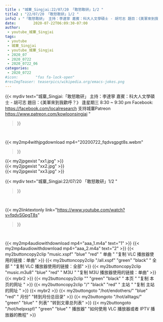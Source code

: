 ```yaml
---
title : "城寨_Singjai:22/07/20 「敢怒敢研」1/2 "
title2 : "22/07/20 「敢怒敢研」1/2 "
info2 : "「敢怒敢研」 主持：李達寧 嘉賓：科大人文學碩士 - 胡可志 題目：《美軍來到我歡呼？》 逢星期三 8:30 ~ 9:30 pm Facebook: https://facebook.com/localresearch 支持城寨Patreon https://www.patreon.com/kowloonsingjai "
date:        2020-07-22T06:09:30-07:00
author:
 - youtube_城寨_Singjai
tags:
 - youtube
 - 城寨_Singjai
 - youtube_城寨_Singjai
 - 2020_07
 - 2020_0722
 - 2020_0722_06
categories:
 - 2020_0722
#icon:        "fas fa-lock-open"
#resImgTeaser: teaserpics/wikipedia.org/emacs-jokes.png
---
```


{{< mydiv text="城寨_Singjai:「敢怒敢研」 主持：李達寧 嘉賓：科大人文學碩士 - 胡可志 題目：《美軍來到我歡呼？》 逢星期三 8:30 ~ 9:30 pm Facebook: https://facebook.com/localresearch 支持城寨Patreon https://www.patreon.com/kowloonsingjai "
>}}
<br>


{{< my2mp4withjpgdownload mp4="20200722_fqdvsgpgt8s.webm"
>}}

{{< my2jpgexist "xx1.jpg" >}}<br>
{{< my2jpgexist "xx2.jpg" >}}<br>
{{< my2jpgexist "xx3.jpg" >}}<br>



{{< mydiv text="城寨_Singjai:22/07/20 「敢怒敢研」1/2 "
>}}
<br>

{{< my2linktextonly link="https://www.youtube.com/watch?v=fqdvSGpgT8s"
>}}


<br>

{{< my2mp4audiowithdownload mp4="aaa_1.m4a"    text="1" >}}
{{< my2mp4audiowithdownload mp4="aaa_2.m4a"    text="2" >}}
{{< my2buttoncopy2clip "music.xspf"        "blue"   "red"    " 单曲 "  "复制 VLC 播放器使用的链接：单曲" >}} {{< my2buttoncopy2clip "/all.xspf"         "green"  "black"  " 全部 "  "复制 VLC 播放器使用的链接：全部" >}} {{< my2buttoncopy2clip "music.m3u8"        "blue"   "red"    " M3U  "    "复制 M3U 播放器使用的链接：单曲" >}} {{< mybr2 >}} {{< my2buttoncopy2clip ""                  "green"  "black"  " 本页 "    "复制 本页的网址 " >}} {{< my2buttoncopy2clip "/"                 "black"  "red"    " 主站 "    "复制 主站的网址 " >}} {{< mybr2 >}} {{< my2buttongoto      "/hot/endothers/"   "blue"   "red"    " 月份"   "转到月份总目录" >}} {{< my2buttongoto      "/hot/alltags/"     "green"  "blue"   " 列表"   "转到文章总列表" >}} {{< my2buttongoto      "/hot/helpxspf/"    "green"  "blue"   " 播放器" "如何使用 VLC 播放器或者 IPTV 播放器的教程" >}} 

